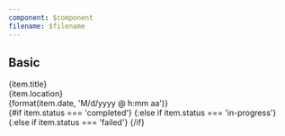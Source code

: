 ```yaml
---
component: $component
filename: $filename
---
```


<script lang="ts">
	import clsx from 'clsx';
	import { format } from 'date-fns';
	import { mdiCheck, mdiCircle, mdiClockOutline, mdiClose, mdiMapMarker } from '@mdi/js';

	import Icon from '$lib/components/Icon.svelte';
	import Preview from '$lib/components/Preview.svelte';
	import Steps from '$lib/components/Steps.svelte';

	const items = [
		{
			title: 'Label Created',
			location: 'United States',
			date: new Date('2021-06-04T16:53:00-04:00'),
			status: 'completed'
		},
		{
			title: 'Departure scan',
			location: 'Carlisle, PA',
			date: new Date('2021-06-04T16:53:00-04:00'),
			status: 'completed'
		},
		{
			title: 'Arrival scan',
			location: 'Huntington, WV',
			date: new Date('2021-06-04T16:53:00-04:00'),
			status: 'completed'
		},
		{
			title: 'Out for delivery',
			location: 'Lavalette, WV',
			date: new Date('2021-06-04T16:53:00-04:00'),
			status: 'in-progress'
		},
		{
			title: 'Delivery attempt failed',
			location: 'Lavalette, WV',
			date: new Date('2021-06-04T16:53:00-04:00'),
			status: 'failed'
		},
		{
			title: 'Delivered',
			location: 'Lavalette, WV',
			date: new Date('2021-06-04T16:53:00-04:00'),
			status: 'completed'
		}
	];
</script>

## Basic

<Preview>
	<Steps {items}>
		<div slot="item" let:item>
			<div class="text-lg font-bold">{item.title}</div>
			<div class="text-sm text-black/50">
				<Icon path={mdiMapMarker} size="1rem" />
				{item.location}
			</div>
			<div class="text-sm text-black/50">
				<Icon path={mdiClockOutline} size=".9rem" />
				{format(item.date, 'M/d/yyyy @ h:mm aa')}
			</div>
		</div>
		<div slot="marker" let:item>
			<div
				class={clsx('w-4 h-4 flex-shrink-0 rounded-full flex items-center', {
					'bg-green-500': item.status === 'completed',
					'border-2 border-blue-500 bg-blue-100': item.status === 'in-progress',
					'bg-red-500': item.status === 'failed'
				})}
			>
				{#if item.status === 'completed'}
					<Icon path={mdiCheck} size="1rem" class="text-white" />
				{:else if item.status === 'in-progress'}
					<Icon path={mdiCircle} size="1rem" class="text-blue-500" />
				{:else if item.status === 'failed'}
					<Icon path={mdiClose} size="1rem" class="text-white" />
				{/if}
			</div>
		</div>
	</Steps>
</Preview>
